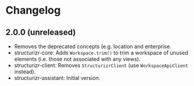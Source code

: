 # Changelog

## 2.0.0 (unreleased)

- Removes the deprecated concepts (e.g. location and enterprise.
- structurizr-core: Adds `Workspace.trim()` to trim a workspace of unused elements (i.e. those not associated with any views).
- structurizr-client: Removes `StructurizrClient` (use `WorkspaceApiClient` instead).
- structurizr-assistant: Initial version.

